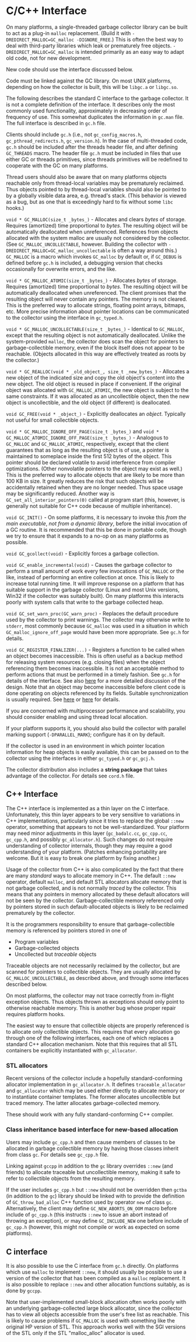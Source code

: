 # C/C++ Interface

On many platforms, a single-threaded garbage collector library can be built
to act as a plug-in `malloc` replacement. (Build it with
`-DREDIRECT_MALLOC=GC_malloc -DIGNORE_FREE`.) This is often the best way to
deal with third-party libraries which leak or prematurely free objects.
`-DREDIRECT_MALLOC=GC_malloc` is intended primarily as an easy way to adapt
old code, not for new development.

New code should use the interface discussed below.

Code must be linked against the GC library. On most UNIX platforms, depending
on how the collector is built, this will be `libgc.a` or `libgc.so`.

The following describes the standard C interface to the garbage collector.
It is not a complete definition of the interface. It describes only the most
commonly used functionality, approximately in decreasing order of frequency
of use. This somewhat duplicates the information in `gc.man` file. The full
interface is described in `gc.h` file.

Clients should include `gc.h` (i.e., not `gc_config_macros.h`,
`gc_pthread_redirects.h`, `gc_version.h`). In the case of multi-threaded code,
`gc.h` should be included after the threads header file, and after defining
`GC_THREADS` macro. The header file `gc.h` must be included in files that use
either GC or threads primitives, since threads primitives will be redefined
to cooperate with the GC on many platforms.

Thread users should also be aware that on many platforms objects reachable
only from thread-local variables may be prematurely reclaimed. Thus objects
pointed to by thread-local variables should also be pointed to by a globally
visible data area, e.g. thread's stack. (This behavior is viewed as a bug, but
as one that is exceedingly hard to fix without some `libc` hooks.)

`void * GC_MALLOC(size_t _bytes_)` - Allocates and clears _bytes_
of storage. Requires (amortized) time proportional to _bytes_. The resulting
object will be automatically deallocated when unreferenced. References from
objects allocated with the system malloc are usually not considered by the
collector. (See `GC_MALLOC_UNCOLLECTABLE`, however. Building the collector
with `-DREDIRECT_MALLOC=GC_malloc_uncollectable` is often a way around this.)
`GC_MALLOC` is a macro which invokes `GC_malloc` by default or, if `GC_DEBUG`
is defined before `gc.h` is included, a debugging version that checks
occasionally for overwrite errors, and the like.

`void * GC_MALLOC_ATOMIC(size_t _bytes_)` - Allocates _bytes_
of storage. Requires (amortized) time proportional to _bytes_. The resulting
object will be automatically deallocated when unreferenced. The client
promises that the resulting object will never contain any pointers. The memory
is not cleared. This is the preferred way to allocate strings, floating point
arrays, bitmaps, etc. More precise information about pointer locations can be
communicated to the collector using the interface in `gc_typed.h`.

`void * GC_MALLOC_UNCOLLECTABLE(size_t _bytes_)` - Identical
to `GC_MALLOC`, except that the resulting object is not automatically
deallocated. Unlike the system-provided `malloc`, the collector does scan the
object for pointers to garbage-collectible memory, even if the block itself
does not appear to be reachable. (Objects allocated in this way are
effectively treated as roots by the collector.)

`void * GC_REALLOC(void * _old_object_, size_t _new_bytes_)` - Allocates
a new object of the indicated size and copy the old object's content into the
new object. The old object is reused in place if convenient. If the original
object was allocated with `GC_MALLOC_ATOMIC`, the new object is subject to the
same constraints. If it was allocated as an uncollectible object, then the new
object is uncollectible, and the old object (if different) is deallocated.

`void GC_FREE(void * _object_)` - Explicitly deallocates an _object_.
Typically not useful for small collectible objects.

`void * GC_MALLOC_IGNORE_OFF_PAGE(size_t _bytes_)` and
`void * GC_MALLOC_ATOMIC_IGNORE_OFF_PAGE(size_t _bytes_)` - Analogous
to `GC_MALLOC` and `GC_MALLOC_ATOMIC`, respectively, except that the client
guarantees that as long as the resulting object is of use, a pointer
is maintained to someplace inside the first 512 bytes of the object. This
pointer should be declared volatile to avoid interference from compiler
optimizations. (Other nonvolatile pointers to the object may exist as well.)
This is the preferred way to allocate objects that are likely to be
more than 100 KB in size. It greatly reduces the risk that such objects will
be accidentally retained when they are no longer needed. Thus space usage may
be significantly reduced. Another way is `GC_set_all_interior_pointers(0)`
called at program start (this, however, is generally not suitable for C++ code
because of multiple inheritance).

`void GC_INIT()` - On some platforms, it is necessary to invoke this _from
the main executable_, _not from a dynamic library_, before the initial
invocation of a GC routine. It is recommended that this be done in portable
code, though we try to ensure that it expands to a no-op on as many platforms
as possible.

`void GC_gcollect(void)` - Explicitly forces a garbage collection.

`void GC_enable_incremental(void)` - Causes the garbage collector
to perform a small amount of work every few invocations of `GC_MALLOC` or the
like, instead of performing an entire collection at once. This is likely
to increase total running time. It will improve response on a platform that
has suitable support in the garbage collector (Linux and most Unix versions,
Win32 if the collector was suitably built). On many platforms this interacts
poorly with system calls that write to the garbage collected heap.

`void GC_set_warn_proc(GC_warn_proc)` - Replaces the default procedure
used by the collector to print warnings. The collector may otherwise
write to `stderr`, most commonly because `GC_malloc` was used in a situation
in which `GC_malloc_ignore_off_page` would have been more appropriate. See
`gc.h` for details.

`void GC_REGISTER_FINALIZER(...)` - Registers a function to be called when
an object becomes inaccessible. This is often useful as a backup method for
releasing system resources (e.g. closing files) when the object referencing
them becomes inaccessible. It is not an acceptable method to perform actions
that must be performed in a timely fashion. See `gc.h` for details of the
interface. See also [here](finalization.md) for a more detailed discussion
of the design. Note that an object may become inaccessible before client code
is done operating on objects referenced by its fields. Suitable
synchronization is usually required. See
[here](https://dl.acm.org/doi/10.1145/604131.604153) or
[here](http://www.hpl.hp.com/techreports/2002/HPL-2002-335.html) for details.

If you are concerned with multiprocessor performance and scalability, you
should consider enabling and using thread local allocation.

If your platform supports it, you should also build the collector with
parallel marking support (`-DPARALLEL_MARK`); configure has it on by default.

If the collector is used in an environment in which pointer location
information for heap objects is easily available, this can be passed on to the
collector using the interfaces in either `gc_typed.h` or `gc_gcj.h`.

The collector distribution also includes a **string package** that takes
advantage of the collector. For details see `cord.h` file.

## C++ Interface

The C++ interface is implemented as a thin layer on the C interface.
Unfortunately, this thin layer appears to be very sensitive to variations
in C++ implementations, particularly since it tries to replace the global
`::new` operator, something that appears to not be well-standardized. Your
platform may need minor adjustments in this layer (`gc_badalc.cc`,
`gc_cpp.cc`, `gc_cpp.h`, and possibly `gc_allocator.h`). Such changes do not
require understanding of collector internals, though they may require a good
understanding of your platform. (Patches enhancing portability are welcome.
But it is easy to break one platform by fixing another.)

Usage of the collector from C++ is also complicated by the fact that there are
many _standard_ ways to allocate memory in C++. The default `::new` operator,
default `malloc`, and default STL allocators allocate memory that is not
garbage collected, and is not normally _traced_ by the collector. This means
that any pointers in memory allocated by these default allocators will not be
seen by the collector. Garbage-collectible memory referenced only by pointers
stored in such default-allocated objects is likely to be reclaimed prematurely
by the collector.

It is the programmers responsibility to ensure that garbage-collectible memory
is referenced by pointers stored in one of

  * Program variables
  * Garbage-collected objects
  * Uncollected but _traceable_ objects

Traceable objects are not necessarily reclaimed by the collector, but are
scanned for pointers to collectible objects. They are usually allocated
by `GC_MALLOC_UNCOLLECTABLE`, as described above, and through some interfaces
described below.

On most platforms, the collector may not trace correctly from in-flight
exception objects. Thus objects thrown as exceptions should only point
to otherwise reachable memory. This is another bug whose proper repair
requires platform hooks.

The easiest way to ensure that collectible objects are properly referenced
is to allocate only collectible objects. This requires that every allocation
go through one of the following interfaces, each one of which replaces
a standard C++ allocation mechanism. Note that this requires that all STL
containers be explicitly instantiated with `gc_allocator`.

### STL allocators

Recent versions of the collector include a hopefully standard-conforming
allocator implementation in `gc_allocator.h`. It defines `traceable_allocator`
and `gc_allocator` which may be used either directly to allocate memory or to
instantiate container templates. The former allocates uncollectible but traced
memory. The latter allocates garbage-collected memory.

These should work with any fully standard-conforming C++ compiler.

### Class inheritance based interface for new-based allocation

Users may include `gc_cpp.h` and then cause members of classes to be allocated
in garbage collectible memory by having those classes inherit from class `gc`.
For details see `gc_cpp.h` file.

Linking against `gccpp` in addition to the `gc` library overrides `::new`
(and friends) to allocate traceable but uncollectible memory, making
it safe to refer to collectible objects from the resulting memory.

If the user includes `gc_cpp.h` but `::new` should not be overridden then
`gctba` (in addition to the `gc`) library should be linked with to provide
the definition of `GC_throw_bad_alloc` C++ function used by operator `new` of
class `gc`. Alternatively, the client may define `GC_NEW_ABORTS_ON_OOM` macro
before include of `gc_cpp.h` (this instructs `::new` to issue an abort instead
of throwing an exception), or may define `GC_INCLUDE_NEW` one before include
of `gc_cpp.h` (however, this might not compile or work as expected on some
platforms).

## C interface

It is also possible to use the C interface from `gc.h` directly. On platforms
which use `malloc` to implement `::new`, it should usually be possible to use
a version of the collector that has been compiled as a `malloc` replacement.
It is also possible to replace `::new` and other allocation functions
suitably, as is done by `gccpp`.

Note that user-implemented small-block allocation often works poorly with
an underlying garbage-collected large block allocator, since the collector has
to view all objects accessible from the user's free list as reachable. This
is likely to cause problems if `GC_MALLOC` is used with something like the
original HP version of STL. This approach works well with the SGI versions
of the STL only if the STL "malloc_alloc" allocator is used.
